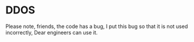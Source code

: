 # DDOS
Please note, friends, the code has a bug, 
I put this bug so that it is not used incorrectly, 
Dear engineers can use it.
